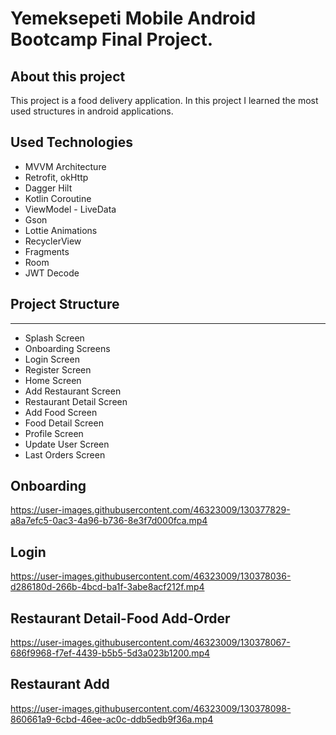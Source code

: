 
# Yemeksepeti Mobile Android Bootcamp Final Project.


## About this project

This project is a food delivery application. In this project I learned the most used structures in android applications.

## Used Technologies

* MVVM Architecture
* Retrofit, okHttp
* Dagger Hilt
* Kotlin Coroutine
* ViewModel - LiveData
* Gson
* Lottie Animations
* RecyclerView
* Fragments
* Room
* JWT Decode

## Project Structure
------
* Splash Screen
* Onboarding Screens
* Login Screen
* Register Screen
* Home Screen
* Add Restaurant Screen
* Restaurant Detail Screen
* Add Food Screen
* Food Detail Screen
* Profile Screen
* Update User Screen
* Last Orders Screen
## Onboarding
https://user-images.githubusercontent.com/46323009/130377829-a8a7efc5-0ac3-4a96-b736-8e3f7d000fca.mp4
## Login
https://user-images.githubusercontent.com/46323009/130378036-d286180d-266b-4bcd-ba1f-3abe8acf212f.mp4
## Restaurant Detail-Food Add-Order
https://user-images.githubusercontent.com/46323009/130378067-686f9968-f7ef-4439-b5b5-5d3a023b1200.mp4
## Restaurant Add
https://user-images.githubusercontent.com/46323009/130378098-860661a9-6cbd-46ee-ac0c-ddb5edb9f36a.mp4







